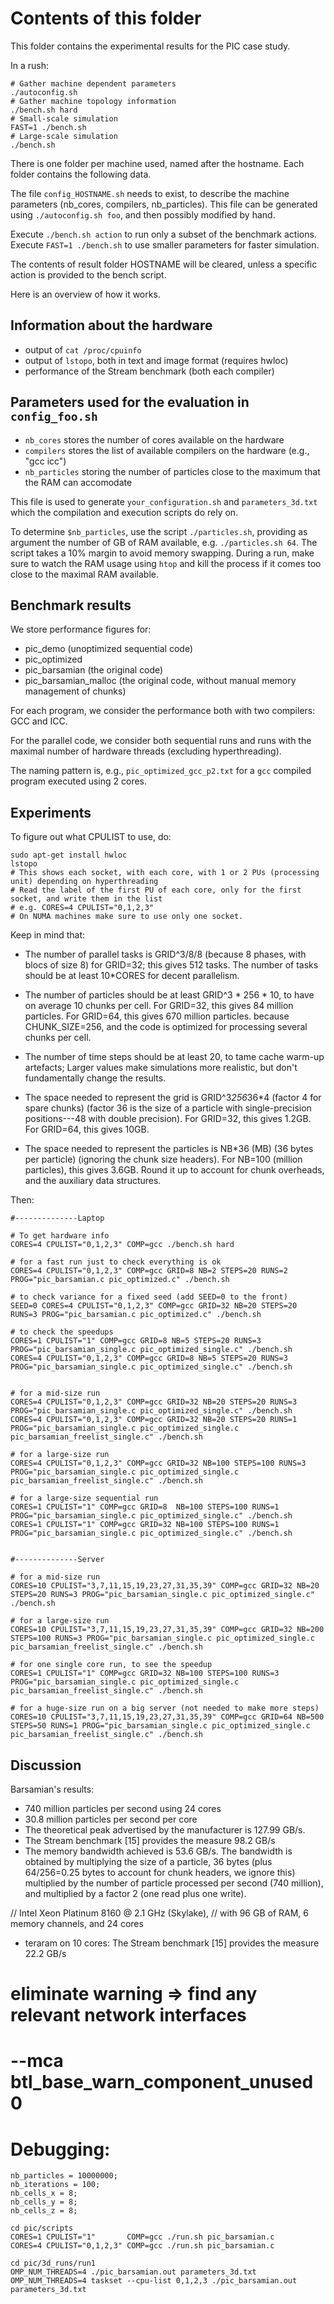 
# Contents of this folder

This folder contains the experimental results for the PIC case study.

In a rush:
```
# Gather machine dependent parameters
./autoconfig.sh
# Gather machine topology information
./bench.sh hard
# Small-scale simulation
FAST=1 ./bench.sh
# Large-scale simulation
./bench.sh
```

There is one folder per machine used, named after the hostname.
Each folder contains the following data.

The file `config_HOSTNAME.sh` needs to exist, to describe the machine parameters
(nb_cores, compilers, nb_particles).
This file can be generated using `./autoconfig.sh foo`, and then possibly modified by hand.

Execute `./bench.sh action` to run only a subset of the benchmark actions.
Execute `FAST=1 ./bench.sh` to use smaller parameters for faster simulation.

The contents of result folder HOSTNAME will be cleared, unless a specific action
is provided to the bench script.


Here is an overview of how it works.


## Information about the hardware

- output of `cat /proc/cpuinfo`
- output of `lstopo`, both in text and image format (requires hwloc)
- performance of the Stream benchmark (both each compiler)


## Parameters used for the evaluation in `config_foo.sh`

- `nb_cores` stores the number of cores available on the hardware
- `compilers` stores the list of available compilers on the hardware (e.g., "gcc icc")
- `nb_particles` storing the number of particles close to the maximum that the RAM can accomodate

This file is used to generate `your_configuration.sh` and `parameters_3d.txt`
which the compilation and execution scripts do rely on.

To determine `$nb_particles`, use the script `./particles.sh`, providing as argument
the number of GB of RAM available, e.g. `./particles.sh 64`. The script takes a 10%
margin to avoid memory swapping. During a run, make sure to watch the RAM usage using `htop`
and kill the process if it comes too close to the maximal RAM available.


## Benchmark results

We store performance figures for:
- pic_demo (unoptimized sequential code)
- pic_optimized
- pic_barsamian (the original code)
- pic_barsamian_malloc (the original code, without manual memory management of chunks)

For each program, we consider the performance both with two compilers: GCC and ICC.

For the parallel code, we consider both sequential runs and runs with the maximal
number of hardware threads (excluding hyperthreading).

The naming pattern is, e.g., `pic_optimized_gcc_p2.txt` for a `gcc` compiled
program executed using 2 cores.


## Experiments

To figure out what CPULIST to use, do:
```
sudo apt-get install hwloc
lstopo
# This shows each socket, with each core, with 1 or 2 PUs (processing unit) depending on hyperthreading
# Read the label of the first PU of each core, only for the first socket, and write them in the list
# e.g. CORES=4 CPULIST="0,1,2,3"
# On NUMA machines make sure to use only one socket.
```

Keep in mind that:

- The number of parallel tasks is GRID^3/8/8  (because 8 phases, with blocs of size 8)
  for GRID=32; this gives 512 tasks. The number of tasks should be at least 10*CORES
  for decent parallelism.

- The number of particles should be at least GRID^3 * 256 * 10,
  to have on average 10 chunks per cell.
  For GRID=32, this gives 84 million particles.
  For GRID=64, this gives 670 million particles.
  because CHUNK_SIZE=256, and the code is optimized for processing several chunks per cell.

- The number of time steps should be at least 20, to tame cache warm-up artefacts;
  Larger values make simulations more realistic, but don't fundamentally change the results.

- The space needed to represent the grid is GRID^3*256*36*4 (factor 4 for spare chunks)
  (factor 36 is the size of a particle with single-precision positions---48 with double precision).
  For GRID=32, this gives 1.2GB. For GRID=64, this gives 10GB.

- The space needed to represent the particles is NB*36 (MB) (36 bytes per particle)
  (ignoring the chunk size headers). For NB=100 (million particles), this gives 3.6GB.
  Round it up to account for chunk overheads, and the auxiliary data structures.

Then:
```
#--------------Laptop

# To get hardware info
CORES=4 CPULIST="0,1,2,3" COMP=gcc ./bench.sh hard

# for a fast run just to check everything is ok
CORES=4 CPULIST="0,1,2,3" COMP=gcc GRID=8 NB=2 STEPS=20 RUNS=2 PROG="pic_barsamian.c pic_optimized.c" ./bench.sh

# to check variance for a fixed seed (add SEED=0 to the front)
SEED=0 CORES=4 CPULIST="0,1,2,3" COMP=gcc GRID=32 NB=20 STEPS=20 RUNS=3 PROG="pic_barsamian.c pic_optimized.c" ./bench.sh

# to check the speedups
CORES=1 CPULIST="1" COMP=gcc GRID=8 NB=5 STEPS=20 RUNS=3 PROG="pic_barsamian_single.c pic_optimized_single.c" ./bench.sh
CORES=4 CPULIST="0,1,2,3" COMP=gcc GRID=8 NB=5 STEPS=20 RUNS=3 PROG="pic_barsamian_single.c pic_optimized_single.c" ./bench.sh


# for a mid-size run
CORES=4 CPULIST="0,1,2,3" COMP=gcc GRID=32 NB=20 STEPS=20 RUNS=3 PROG="pic_barsamian_single.c pic_optimized_single.c" ./bench.sh
CORES=4 CPULIST="0,1,2,3" COMP=gcc GRID=32 NB=20 STEPS=20 RUNS=1 PROG="pic_barsamian_single.c pic_optimized_single.c pic_barsamian_freelist_single.c" ./bench.sh

# for a large-size run
CORES=4 CPULIST="0,1,2,3" COMP=gcc GRID=32 NB=100 STEPS=100 RUNS=3 PROG="pic_barsamian_single.c pic_optimized_single.c pic_barsamian_freelist_single.c" ./bench.sh

# for a large-size sequential run
CORES=1 CPULIST="1" COMP=gcc GRID=8  NB=100 STEPS=100 RUNS=1 PROG="pic_barsamian_single.c pic_optimized_single.c" ./bench.sh
CORES=1 CPULIST="1" COMP=gcc GRID=32 NB=100 STEPS=100 RUNS=1 PROG="pic_barsamian_single.c pic_optimized_single.c" ./bench.sh


#--------------Server

# for a mid-size run
CORES=10 CPULIST="3,7,11,15,19,23,27,31,35,39" COMP=gcc GRID=32 NB=20 STEPS=20 RUNS=3 PROG="pic_barsamian_single.c pic_optimized_single.c" ./bench.sh

# for a large-size run
CORES=10 CPULIST="3,7,11,15,19,23,27,31,35,39" COMP=gcc GRID=32 NB=200 STEPS=100 RUNS=3 PROG="pic_barsamian_single.c pic_optimized_single.c pic_barsamian_freelist_single.c" ./bench.sh

# for one single core run, to see the speedup
CORES=1 CPULIST="1" COMP=gcc GRID=32 NB=100 STEPS=100 RUNS=3 PROG="pic_barsamian_single.c pic_optimized_single.c pic_barsamian_freelist_single.c" ./bench.sh

# for a huge-size run on a big server (not needed to make more steps)
CORES=10 CPULIST="3,7,11,15,19,23,27,31,35,39" COMP=gcc GRID=64 NB=500 STEPS=50 RUNS=1 PROG="pic_barsamian_single.c pic_optimized_single.c pic_barsamian_freelist_single.c" ./bench.sh
```

## Discussion

Barsamian's results:
- 740 million particles per second using 24 cores
- 30.8 million particles per second per core
- The theoretical peak advertised by the manufacturer is 127.99 GB/s.
- The Stream benchmark [15] provides the measure 98.2 GB/s
- The memory bandwidth achieved is 53.6 GB/s.
  The bandwidth is obtained by multiplying the size of a particle, 36 bytes
  (plus 64/256=0.25 bytes to account for chunk headers, we ignore this)
  multiplied by the number of particle processed per second (740 million),
  and multiplied by a factor 2 (one read plus one write).

// Intel Xeon Platinum 8160 @ 2.1 GHz (Skylake),
// with 96 GB of RAM, 6 memory channels, and 24 cores



- teraram on 10 cores: The Stream benchmark [15] provides the measure 22.2 GB/s


# eliminate warning => find any relevant network interfaces
# --mca btl_base_warn_component_unused 0


# Debugging:


```
nb_particles = 10000000;
nb_iterations = 100;
nb_cells_x = 8;
nb_cells_y = 8;
nb_cells_z = 8;
```

```
cd pic/scripts
CORES=1 CPULIST="1"       COMP=gcc ./run.sh pic_barsamian.c
CORES=4 CPULIST="0,1,2,3" COMP=gcc ./run.sh pic_barsamian.c

cd pic/3d_runs/run1
OMP_NUM_THREADS=4 ./pic_barsamian.out parameters_3d.txt
OMP_NUM_THREADS=4 taskset --cpu-list 0,1,2,3 ./pic_barsamian.out parameters_3d.txt

```